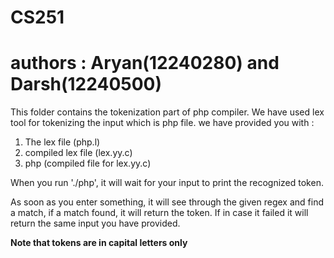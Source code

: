 # CS251

# authors : Aryan(12240280) and Darsh(12240500)

This folder contains the tokenization part of php compiler.
We have used lex tool for tokenizing the input which is php file.
we have provided you with :

1. The lex file (php.l)
2. compiled lex file (lex.yy.c)
3. php (compiled file for lex.yy.c)

When you run './php', it will wait for your input to print the recognized
token.

As soon as you enter something, it will see through the given regex and
find a match, if a match found, it will return the token. If in case it 
failed it will return the same input you have provided.

**Note that tokens are in capital letters only**
